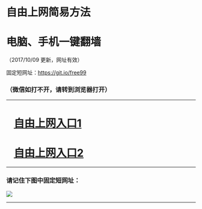﻿# 自由上网简易方法

# 电脑、手机一键翻墙

（2017/10/09 更新，网址有效）

固定短网址：https://git.io/free99

### （微信如打不开，请转到浏览器打开）


***





# &nbsp;&nbsp; <a href="http://ft2768419542.fwq-tz-1001.info/fwqtz01.html?t=100900119120 " target="_blank">自由上网入口1</a>
# &nbsp;&nbsp; <a href="http://ft95039412.fwq-tz-1002.info/fwqtz02.html?t=100900116749 " target="_blank">自由上网入口2</a>
***

### 请记住下图中固定短网址：

<img src="https://s3-us-west-2.amazonaws.com/fwq-1001/yjfq-20170905okok.png" /> 


***

